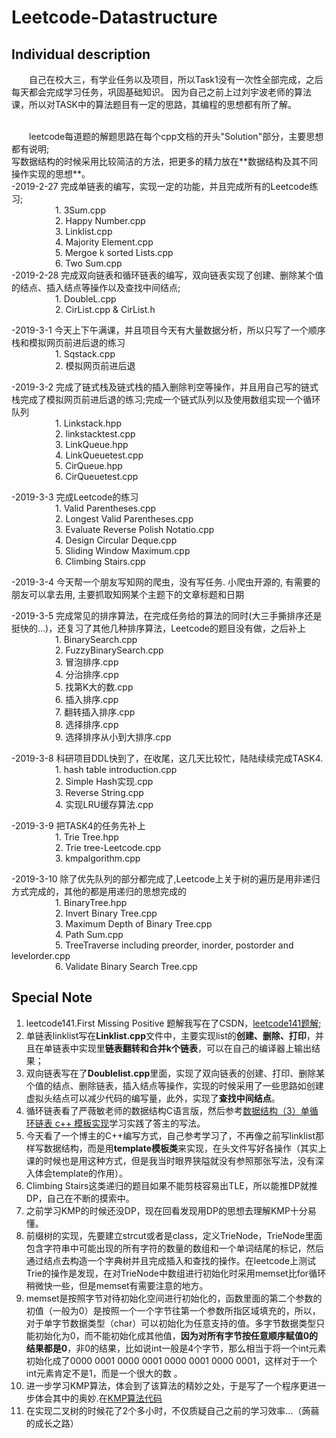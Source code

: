 # Leetcode-Datastructure

## Individual description
&emsp;&emsp;自己在校大三，有学业任务以及项目，所以Task1没有一次性全部完成，之后每天都会完成学习任务，巩固基础知识。
因为自己之前上过刘宇波老师的算法课，所以对TASK中的算法题目有一定的思路，其编程的思想都有所了解。

<br>
&emsp;&emsp;leetcode每道题的解题思路在每个cpp文档的开头"Solution"部分，主要思想都有说明;
<br>
写数据结构的时候采用比较简洁的方法，把更多的精力放在**数据结构及其不同操作实现的思想**。<br>
-2019-2-27 完成单链表的编写，实现一定的功能，并且完成所有的Leetcode练习;
<br>
          &emsp;&emsp;&emsp;&emsp;&emsp;1. 3Sum.cpp<br>
          &emsp;&emsp;&emsp;&emsp;&emsp;2. Happy Number.cpp<br>
          &emsp;&emsp;&emsp;&emsp;&emsp;3. Linklist.cpp<br>
          &emsp;&emsp;&emsp;&emsp;&emsp;4. Majority Element.cpp<br>
          &emsp;&emsp;&emsp;&emsp;&emsp;5. Mergoe k sorted Lists.cpp<br>
          &emsp;&emsp;&emsp;&emsp;&emsp;6. Two Sum.cpp<br>
-2019-2-28 完成双向链表和循环链表的编写，双向链表实现了创建、删除某个值的结点、插入结点等操作以及查找中间结点;<br>
          &emsp;&emsp;&emsp;&emsp;&emsp;1. DoubleL.cpp<br>
          &emsp;&emsp;&emsp;&emsp;&emsp;2. CirList.cpp & CirList.h<br>
          
-2019-3-1  今天上下午满课，并且项目今天有大量数据分析，所以只写了一个顺序栈和模拟网页前进后退的练习<br>
 &emsp;&emsp;&emsp;&emsp;&emsp;1. Sqstack.cpp<br>
  &emsp;&emsp;&emsp;&emsp;&emsp;2. 模拟网页前进后退<br>

-2019-3-2 完成了链式栈及链式栈的插入删除判空等操作，并且用自己写的链式栈完成了模拟网页前进后退的练习;完成一个链式队列以及使用数组实现一个循环队列<br>
 &emsp;&emsp;&emsp;&emsp;&emsp;1. Linkstack.hpp<br>
 &emsp;&emsp;&emsp;&emsp;&emsp;2. linkstacktest.cpp<br>
 &emsp;&emsp;&emsp;&emsp;&emsp;3. LinkQueue.hpp<br>
 &emsp;&emsp;&emsp;&emsp;&emsp;4. LinkQueuetest.cpp<br>
 &emsp;&emsp;&emsp;&emsp;&emsp;5. CirQueue.hpp<br>
 &emsp;&emsp;&emsp;&emsp;&emsp;6. CirQueuetest.cpp<br>
 
-2019-3-3 完成Leetcode的练习<br>
 &emsp;&emsp;&emsp;&emsp;&emsp;1. Valid Parentheses.cpp<br>
 &emsp;&emsp;&emsp;&emsp;&emsp;2. Longest Valid Parentheses.cpp<br>
 &emsp;&emsp;&emsp;&emsp;&emsp;3. Evaluate Reverse Polish Notatio.cpp<br>
 &emsp;&emsp;&emsp;&emsp;&emsp;4. Design Circular Deque.cpp<br>
 &emsp;&emsp;&emsp;&emsp;&emsp;5. Sliding Window Maximum.cpp<br>
 &emsp;&emsp;&emsp;&emsp;&emsp;6. Climbing Stairs.cpp<br>

-2019-3-4 今天帮一个朋友写知网的爬虫，没有写任务. 小爬虫开源的, 有需要的朋友可以拿去用, 主要抓取知网某个主题下的文章标题和日期<br>

-2019-3-5 完成常见的排序算法，在完成任务给的算法的同时(大三手撕排序还是挺快的...)，还复习了其他几种排序算法，Leetcode的题目没有做，之后补上<br>
 &emsp;&emsp;&emsp;&emsp;&emsp;1. BinarySearch.cpp<br>
 &emsp;&emsp;&emsp;&emsp;&emsp;2. FuzzyBinarySearch.cpp<br>
 &emsp;&emsp;&emsp;&emsp;&emsp;3. 冒泡排序.cpp<br>
 &emsp;&emsp;&emsp;&emsp;&emsp;4. 分治排序.cpp<br>
 &emsp;&emsp;&emsp;&emsp;&emsp;5. 找第K大的数.cpp<br>
 &emsp;&emsp;&emsp;&emsp;&emsp;6. 插入排序.cpp<br>
 &emsp;&emsp;&emsp;&emsp;&emsp;7. 翻转插入排序.cpp<br>
 &emsp;&emsp;&emsp;&emsp;&emsp;8. 选择排序.cpp<br>
 &emsp;&emsp;&emsp;&emsp;&emsp;9. 选择排序从小到大排序.cpp<br>
 
 -2019-3-8 科研项目DDL快到了，在收尾，这几天比较忙，陆陆续续完成TASK4.<br>
  &emsp;&emsp;&emsp;&emsp;&emsp;1. hash table introduction.cpp<br>
 &emsp;&emsp;&emsp;&emsp;&emsp;2. Simple Hash实现.cpp<br>
 &emsp;&emsp;&emsp;&emsp;&emsp;3. Reverse String.cpp<br>
 &emsp;&emsp;&emsp;&emsp;&emsp;4. 实现LRU缓存算法.cpp<br>
 
 -2019-3-9 把TASK4的任务先补上<br>
   &emsp;&emsp;&emsp;&emsp;&emsp;1. Trie Tree.hpp<br>
 &emsp;&emsp;&emsp;&emsp;&emsp;2. Trie tree-Leetcode.cpp<br>
 &emsp;&emsp;&emsp;&emsp;&emsp;3. kmpalgorithm.cpp<br>
 
 -2019-3-10 除了优先队列的部分都完成了,Leetcode上关于树的遍历是用非递归方式完成的，其他的都是用递归的思想完成的<br>
&emsp;&emsp;&emsp;&emsp;&emsp;1. BinaryTree.hpp<br>
&emsp;&emsp;&emsp;&emsp;&emsp;2. Invert Binary Tree.cpp<br>
&emsp;&emsp;&emsp;&emsp;&emsp;3. Maximum Depth of Binary Tree.cpp<br>
&emsp;&emsp;&emsp;&emsp;&emsp;4. Path Sum.cpp<br>
&emsp;&emsp;&emsp;&emsp;&emsp;5. TreeTraverse including preorder, inorder, postorder and levelorder.cpp<br>
&emsp;&emsp;&emsp;&emsp;&emsp;6. Validate Binary Search Tree.cpp<br>

 
 
## Special Note
1. leetcode141.First Missing Positive 题解我写在了CSDN，[leetcode141题解](https://blog.csdn.net/qq_42034665/article/details/87968009);
2. 单链表linklist写在**Linklist.cpp**文件中，主要实现list的**创建、删除、打印**，并且在单链表中实现里**链表翻转和合并k个链表**，可以在自己的编译器上输出结果；
3. 双向链表写在了**Doublelist.cpp**里面，实现了双向链表的创建、打印、删除某个值的结点、删除链表，插入结点等操作，实现的时候采用了一些思路如创建虚拟头结点可以减少代码的编写量，此外，实现了**查找中间结点**。<br>
4. 循环链表看了严薇敏老师的数据结构C语言版，然后参考[数据结构（3）单循环链表 c++ 模板实现](https://blog.csdn.net/natsu1211/article/details/9412397)学习实践了答主的写法。<br>
5. 今天看了一个博主的C++编写方式，自己参考学习了，不再像之前写linklist那样写数据结构，而是用**template模板类**来实现，在头文件写好各操作（其实上课的时候也是用这种方式，但是我当时眼界狭隘就没有参照那张写法，没有深入体会template的作用）。<br>
6. Climbing Stairs这类递归的题目如果不能剪枝容易出TLE，所以能推DP就推DP，自己在不断的摸索中。<br>
7. 之前学习KMP的时候还没DP，现在回看发现用DP的思想去理解KMP十分易懂。<br>
8. 前缀树的实现，先要建立strcut或者是class，定义TrieNode，TrieNode里面包含字符串中可能出现的所有字符的数量的数组和一个单词结尾的标记，然后通过结点去构造一个字典树并且完成插入和查找的操作。在leetcode上测试Trie的操作是发现，在对TrieNode中数组进行初始化时采用memset比for循环稍微快一些，但是memset有需要注意的地方。
9. memset是按照字节对待初始化空间进行初始化的，函数里面的第二个参数的初值（一般为0）是按照一个一个字节往第一个参数所指区域填充的，所以，对于单字节数据类型（char）可以初始化为任意支持的值。多字节数据类型只能初始化为0，而不能初始化成其他值，**因为对所有字节按任意顺序赋值0的结果都是0**，非0的结果，比如说int一般是4个字节，那么相当于将一个int元素初始化成了0000 0001 0000 0001 0000 0001 0000 0001，这样对于一个int元素肯定不是1，而是一个很大的数
。
10. 进一步学习KMP算法，体会到了该算法的精妙之处，于是写了一个程序更进一步体会其中的奥妙.在[KMP算法代码](https://github.com/Penkace/DataStructure-Algorithm-DataWhale/blob/master/TASK4/KMP%E7%AE%97%E6%B3%95C%2B%2B%E5%AE%9E%E7%8E%B0.cpp)<br>
11. 在实现二叉树的时候花了2个多小时，不仅质疑自己之前的学习效率...（蒟蒻的成长之路）

